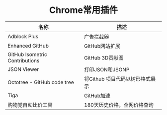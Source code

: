 <h1 align = "center">Chrome常用插件</h1>

| 名称                             | 描述                  |
|--------------------------------|---------------------|
| Adblock Plus                   | 广告拦截器               |
| Enhanced GitHub                | GitHub网站扩展          |
| GitHub Isometric Contributions | GitHub 3D贡献图        |
| JSON Viewer                    | 打印JSON和JSONP        |
| Octotree - GitHub code tree    | 将Github 项目代码以树形格式展示 |
| Tiga                           | GitHub加速            |
| 购物党自动比价工具                      | 180天历史价格，全网价格查询     |